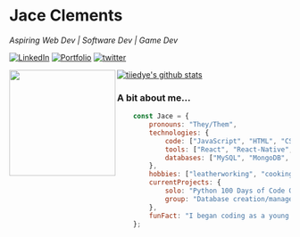# Jace Clements

<em>
 Aspiring Web Dev | Software Dev | Game Dev
</em>

<p></p>

<a href="https://www.linkedin.com/in/julia-jace-clements/" target="blank_">![LinkedIn](https://img.shields.io/badge/LinkedIn-Julia%20%22Jace%22%20Clements-blue)</a> <a href="https://tiiedye.github.io/React-Portfolio/" target="blank_">![Portfolio](https://img.shields.io/badge/Git%20Hub-Portfolio-green)</a> <a href="https://twitter.com/tiiedye_" target="blank_">![twitter](https://img.shields.io/badge/twitter-%40tiiedye__-blue)</a>

<img align="left" height="190" src="https://media.giphy.com/media/26tn33aiTi1jkl6H6/giphy.gif">

[![tiiedye's github stats](https://github-readme-stats.vercel.app/api?username=tiiedye&show_icons=true&theme=bear)](https://github.com/tiiedye/github-readme-stats)


### A bit about me...


```javascript
    const Jace = {
        pronouns: "They/Them",
        technologies: {
            code: ["JavaScript", "HTML", "CSS", "C#", "C++", "PHP", "Python"],
            tools: ["React", "React-Native", "Express", "Node"],
            databases: ["MySQL", "MongoDB", "Firebase"],
        },
        hobbies: ["leatherworking", "cooking", "video games"],
        currentProjects: {
            solo: "Python 100 Days of Code Challenge",
            group: "Database creation/management and multiple websites with Third Project Development"
        },
        funFact: "I began coding as a young kid thanks to Neopets! That's how I learned basic HTML and CSS."
    };
```
